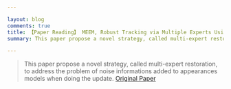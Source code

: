 ```yaml
---

layout: blog
comments: true
title: 【Paper Reading】 MEEM, Robust Tracking via Multiple Experts Using Entropy Minimization
summary: This paper propose a novel strategy, called multi-expert restoration, to address the problem of noise informations added to appearances models when doing the update.

---
```


>This paper propose a novel strategy, called multi-expert restoration, to address the problem of noise informations added to appearances models when doing the update. [Original Paper](../img/meem.pdf)